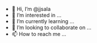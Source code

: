 - 👋 Hi, I’m @jjsala
- 👀 I’m interested in ...
- 🌱 I’m currently learning ...
- 💞️ I’m looking to collaborate on ...
- 📫 How to reach me ...

<!---
jjsala/jjsala is a ✨ special ✨ repository because its `README.md` (this file) appears on your GitHub profile.
You can click the Preview link to take a look at your changes.
--->
